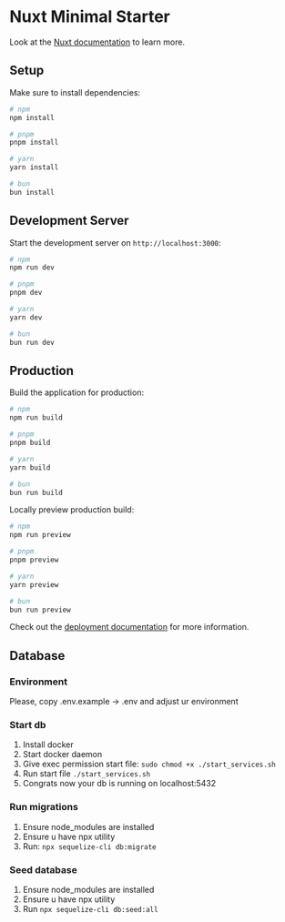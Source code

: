 # Nuxt Minimal Starter

Look at the [Nuxt documentation](https://nuxt.com/docs/getting-started/introduction) to learn more.

## Setup

Make sure to install dependencies:

```bash
# npm
npm install

# pnpm
pnpm install

# yarn
yarn install

# bun
bun install
```

## Development Server

Start the development server on `http://localhost:3000`:

```bash
# npm
npm run dev

# pnpm
pnpm dev

# yarn
yarn dev

# bun
bun run dev
```

## Production

Build the application for production:

```bash
# npm
npm run build

# pnpm
pnpm build

# yarn
yarn build

# bun
bun run build
```

Locally preview production build:

```bash
# npm
npm run preview

# pnpm
pnpm preview

# yarn
yarn preview

# bun
bun run preview
```

Check out the [deployment documentation](https://nuxt.com/docs/getting-started/deployment) for more information.

## Database

### Environment

Please, copy .env.example -> .env and adjust ur environment

### Start db

1. Install docker
2. Start docker daemon
3. Give exec permission start file: `sudo chmod +x ./start_services.sh`
4. Run start file `./start_services.sh`
5. Congrats now your db is running on localhost:5432

### Run migrations

1. Ensure node_modules are installed
2. Ensure u have npx utility
3. Run: `npx sequelize-cli db:migrate`

### Seed database

1. Ensure node_modules are installed
2. Ensure u have npx utility
3. Run `npx sequelize-cli db:seed:all`
